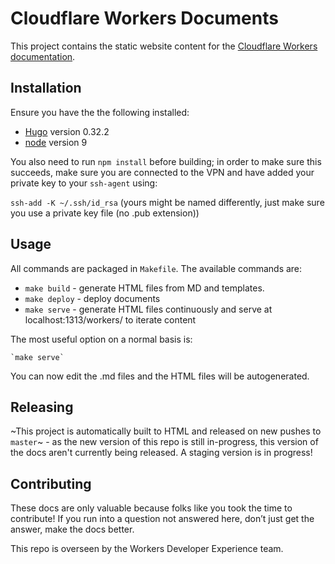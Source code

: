 # Cloudflare Workers Documents

This project contains the static website content for the [Cloudflare Workers documentation](https://developers.cloudflare.com/workers/).

## Installation

Ensure you have the the following installed:

- [Hugo](https://github.com/gohugoio/hugo) version 0.32.2
- [node](https://nodejs.org/en/download/) version 9

You also need to run `npm install` before building; in order to make sure this succeeds, make sure you are connected to the VPN and have added your private key to your `ssh-agent` using:

`ssh-add -K ~/.ssh/id_rsa` (yours might be named differently, just make sure you use a private key file (no .pub extension))

## Usage

All commands are packaged in `Makefile`. The available commands are:

- `make build` - generate HTML files from MD and templates.
- `make deploy` - deploy documents
- `make serve` - generate HTML files continuously and serve at localhost:1313/workers/ to iterate content

The most useful option on a normal basis is:

    `make serve`

You can now edit the .md files and the HTML files will be autogenerated.

## Releasing

~This project is automatically built to HTML and released on new pushes to `master`~ - as the new version of this repo is still in-progress, this version of the docs aren't currently being released. A staging version is in progress!

## Contributing

These docs are only valuable because folks like you took the time to contribute! If you run into a question not answered here, don’t just get the answer, make the docs better.

This repo is overseen by the Workers Developer Experience team.
